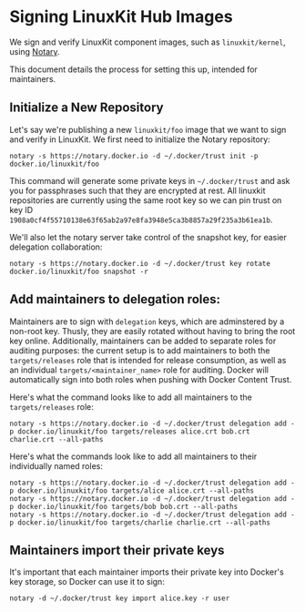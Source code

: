 # Signing LinuxKit Hub Images

We sign and verify LinuxKit component images, such as `linuxkit/kernel`, using [Notary](https://github.com/docker/notary).

This document details the process for setting this up, intended for maintainers.

## Initialize a New Repository

Let's say we're publishing a new `linuxkit/foo` image that we want to sign and verify in LinuxKit.
We first need to initialize the Notary repository:

```apple js
notary -s https://notary.docker.io -d ~/.docker/trust init -p docker.io/linuxkit/foo
```

This command will generate some private keys in `~/.docker/trust` and ask you for passphrases such that they are encrypted at rest.
All linuxkit repositories are currently using the same root key so we can pin trust on key ID `1908a0cf4f55710138e63f65ab2a97e8fa3948e5ca3b8857a29f235a3b61ea1b`.

We'll also let the notary server take control of the snapshot key, for easier delegation collaboration:
```apple js
notary -s https://notary.docker.io -d ~/.docker/trust key rotate docker.io/linuxkit/foo snapshot -r
```

## Add maintainers to delegation roles:

Maintainers are to sign with `delegation` keys, which are adminstered by a non-root key.
Thusly, they are easily rotated without having to bring the root key online.
Additionally, maintainers can be added to separate roles for auditing purposes: the current setup is to add maintainers to both the `targets/releases` role that is intended
for release consumption, as well as an individual `targets/<maintainer_name>` role for auditing.
Docker will automatically sign into both roles when pushing with Docker Content Trust.

Here's what the command looks like to add all maintainers to the `targets/releases` role:
```apple js
notary -s https://notary.docker.io -d ~/.docker/trust delegation add -p docker.io/linuxkit/foo targets/releases alice.crt bob.crt charlie.crt --all-paths
```

Here's what the commands look like to add all maintainers to their individually named roles:
```apple js
notary -s https://notary.docker.io -d ~/.docker/trust delegation add -p docker.io/linuxkit/foo targets/alice alice.crt --all-paths
notary -s https://notary.docker.io -d ~/.docker/trust delegation add -p docker.io/linuxkit/foo targets/bob bob.crt --all-paths
notary -s https://notary.docker.io -d ~/.docker/trust delegation add -p docker.io/linuxkit/foo targets/charlie charlie.crt --all-paths
```

## Maintainers import their private keys

It's important that each maintainer imports their private key into Docker's key storage, so Docker can use it to sign:
```apple js
notary -d ~/.docker/trust key import alice.key -r user
```
